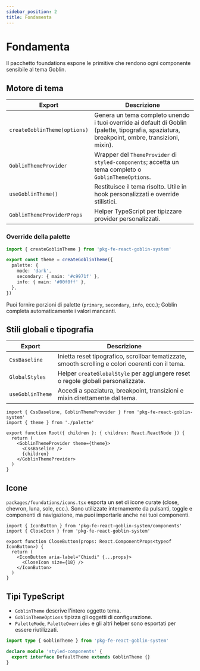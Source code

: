 ```yaml
---
sidebar_position: 2
title: Fondamenta
---
```


# Fondamenta

Il pacchetto foundations espone le primitive che rendono ogni componente sensibile al tema Goblin.

## Motore di tema

| Export | Descrizione |
| --- | --- |
| `createGoblinTheme(options)` | Genera un tema completo unendo i tuoi override ai default di Goblin (palette, tipografia, spaziatura, breakpoint, ombre, transizioni, mixin). |
| `GoblinThemeProvider` | Wrapper del `ThemeProvider` di `styled-components`; accetta un tema completo o `GoblinThemeOptions`. |
| `useGoblinTheme()` | Restituisce il tema risolto. Utile in hook personalizzati e override stilistici. |
| `GoblinThemeProviderProps` | Helper TypeScript per tipizzare provider personalizzati. |

### Override della palette

```ts title="palette.ts"
import { createGoblinTheme } from 'pkg-fe-react-goblin-system'

export const theme = createGoblinTheme({
  palette: {
    mode: 'dark',
    secondary: { main: '#c9971f' },
    info: { main: '#00f0ff' },
  },
})
```

Puoi fornire porzioni di palette (`primary`, `secondary`, `info`, ecc.); Goblin completa automaticamente i valori mancanti.

## Stili globali e tipografia

| Export | Descrizione |
| --- | --- |
| `CssBaseline` | Inietta reset tipografico, scrollbar tematizzate, smooth scrolling e colori coerenti con il tema. |
| `GlobalStyles` | Helper `createGlobalStyle` per aggiungere reset o regole globali personalizzate. |
| `useGoblinTheme` | Accedi a spaziatura, breakpoint, transizioni e mixin direttamente dal tema. |

```tsx title="Root.tsx"
import { CssBaseline, GoblinThemeProvider } from 'pkg-fe-react-goblin-system'
import { theme } from './palette'

export function Root({ children }: { children: React.ReactNode }) {
  return (
    <GoblinThemeProvider theme={theme}>
      <CssBaseline />
      {children}
    </GoblinThemeProvider>
  )
}
```

## Icone

`packages/foundations/icons.tsx` esporta un set di icone curate (close, chevron, luna, sole, ecc.). Sono utilizzate internamente da pulsanti, toggle e componenti di navigazione, ma puoi importarle anche nei tuoi componenti.

```tsx title="CloseButton.tsx"
import { IconButton } from 'pkg-fe-react-goblin-system/components'
import { CloseIcon } from 'pkg-fe-react-goblin-system'

export function CloseButton(props: React.ComponentProps<typeof IconButton>) {
  return (
    <IconButton aria-label="Chiudi" {...props}>
      <CloseIcon size={18} />
    </IconButton>
  )
}
```

## Tipi TypeScript

- `GoblinTheme` descrive l'intero oggetto tema.
- `GoblinThemeOptions` tipizza gli oggetti di configurazione.
- `PaletteMode`, `PaletteOverrides` e gli altri helper sono esportati per essere riutilizzati.

```ts
import type { GoblinTheme } from 'pkg-fe-react-goblin-system'

declare module 'styled-components' {
  export interface DefaultTheme extends GoblinTheme {}
}
```
